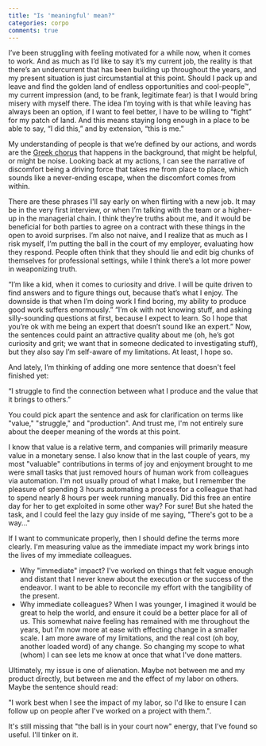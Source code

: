 ```yaml
---
title: "Is 'meaningful' mean?"
categories: corpo
comments: true
---
```

I’ve been struggling with feeling motivated for a while now, when it comes to work.
And as much as I’d like to say it’s my current job, the reality is that there’s an undercurrent that has been building up throughout the years, and my present situation is just circumstantial at this point. Should I pack up and leave and find the golden land of endless opportunities and cool-people™, my current impression (and, to be frank, legitimate fear) is that I would bring misery with myself there. The idea I’m toying with is that while leaving has always been an option, if I want to feel better, I have to be willing to “fight” for my patch of land. And this means staying long enough in a place to be able to say, “I did this,” and by extension, “this is me.”

<!--more-->

My understanding of people is that we’re defined by our actions, and words are the [Greek chorus](https://en.wikipedia.org/wiki/Greek_chorus) that happens in the background, that might be helpful, or might be noise. Looking back at my actions, I can see the narrative of discomfort being a driving force that takes me from place to place, which sounds like a never-ending escape, when the discomfort comes from within.

There are these phrases I'll say early on when flirting with a new job. It may be in the very first interview, or when I’m talking with the team or a higher-up in the managerial chain. I think they’re truths about me, and it would be beneficial for both parties to agree on a contract with these things in the open to avoid surprises. I’m also not naive, and I realize that as much as I risk myself, I’m putting the ball in the court of my employer, evaluating how they respond. People often think that they should lie and edit big chunks of themselves for professional settings, while I think there’s a lot more power in weaponizing truth.

“I’m like a kid, when it comes to curiosity and drive. I will be quite driven to find answers and to figure things out, because that’s what I enjoy. The downside is that when I’m doing work I find boring, my ability to produce good work suffers enormously.”
“I’m ok with not knowing stuff, and asking silly-sounding questions at first, because I expect to learn. So I hope that you’re ok with me being an expert that doesn’t sound like an expert.”
Now, the sentences could paint an attractive quality about me (oh, he’s got curiosity and grit; we want that in someone dedicated to investigating stuff), but they also say I’m self-aware of my limitations. At least, I hope so.

And lately, I’m thinking of adding one more sentence that doesn't feel finished yet:

“I struggle to find the connection between what I produce and the value that it brings to others.”

You could pick apart the sentence and ask for clarification on terms like "value," "struggle," and "production". And trust me, I'm not entirely sure about the deeper meaning of the words at this point.

I know that value is a relative term, and companies will primarily measure value in a monetary sense. 
I also know that in the last couple of years, my most "valuable" contributions in terms of joy and enjoyment brought to me were small tasks that  just removed hours of human work from colleagues via automation. I'm not usually proud of what I make, but I remember the pleasure of spending 3 hours automating a process for a colleague that had to spend nearly 8 hours per week running manually. Did this free an entire day for her to get exploited in some other way? For sure! But she hated the task, and I could feel the lazy guy inside of me saying, "There's got to be a way..."

If I want to communicate properly, then I should define the terms more clearly. I'm measuring value as the immediate impact my work brings into the lives of my immediate colleagues. 
* Why "immediate" impact? I've worked on things that felt vague enough and distant that I never knew about the execution or the success of the endeavor. I want to be able to reconcile my effort with the tangibility of the present.
* Why immediate colleagues? When I was younger, I imagined it would be great to help the world, and ensure it could be a better place for all of us. This somewhat naive feeling has remained with me throughout the years, but I'm now more at ease with effecting change in a smaller scale. I am more aware of my limitations, and the real cost (oh boy, another loaded word) of any change. So changing my scope to what (whom) I can see lets me know at once that what I've done matters.

Ultimately, my issue is one of alienation. Maybe not between me and my product directly, but between me and the effect of my labor on others.
Maybe the sentence should read:

"I work best when I see the impact of my labor, so I'd like to ensure I can follow up on people after I've worked on a project with them.".

It's still missing that "the ball is in your court now" energy, that I've found so useful. I'll tinker on it.
